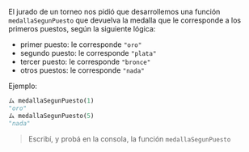 El jurado de un torneo nos pidió que desarrollemos una función `medallaSegunPuesto` que devuelva la medalla que le corresponde a los primeros puestos, según la siguiente lógica:

* primer puesto: le corresponde `"oro"`
* segundo puesto: le corresponde `"plata"`
* tercer puesto: le corresponde `"bronce"`
* otros puestos: le corresponde `"nada"`


Ejemplo:

```python
ム medallaSegunPuesto(1)
"oro"
ム medallaSegunPuesto(5)
"nada"
```

> Escribí, y probá en la consola, la función `medallaSegunPuesto`

